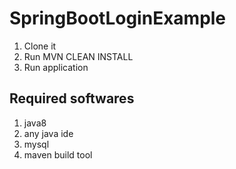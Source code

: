 # SpringBootLoginExample


1. Clone it
2. Run MVN CLEAN INSTALL
3. Run application


Required softwares
---------------
1. java8
2. any java ide
3. mysql
4. maven build tool
